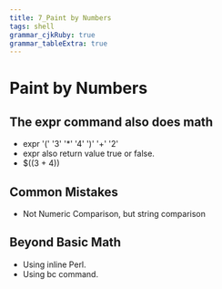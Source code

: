 ```yaml
---
title: 7_Paint by Numbers
tags: shell
grammar_cjkRuby: true
grammar_tableExtra: true
---
```


# Paint by Numbers

## The expr command also does math

* expr '(' '3' '\*' '4' ')'  '+' '2'
* expr also return value true or false.
* $((3 + 4))

## Common Mistakes
* Not Numeric Comparison, but string comparison

## Beyond Basic Math
* Using inline Perl.
* Using bc command.